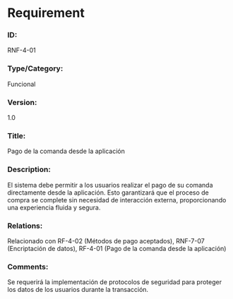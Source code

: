 # Requirement
### ID: 
RNF-4-01
### Type/Category: 
Funcional 
### Version: 
1.0
### Title: 
Pago de la comanda desde la aplicación
### Description:
El sistema debe permitir a los usuarios realizar el pago de su comanda directamente desde la aplicación. Esto garantizará que el proceso de compra se complete sin necesidad de interacción externa, proporcionando una experiencia fluida y segura.
### Relations: 
Relacionado con RF-4-02 (Métodos de pago aceptados), RNF-7-07 (Encriptación de datos), RF-4-01 (Pago de la comanda desde la aplicación)
### Comments:
Se requerirá la implementación de protocolos de seguridad para proteger los datos de los usuarios durante la transacción.

